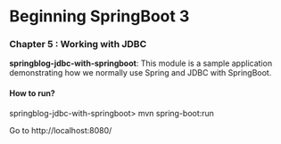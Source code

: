 # Beginning SpringBoot 3

### Chapter 5 : Working with JDBC

**springblog-jdbc-with-springboot**: This module is a sample application demonstrating how we normally use Spring and
JDBC with SpringBoot.

#### How to run?

springblog-jdbc-with-springboot> mvn spring-boot:run

Go to http://localhost:8080/
